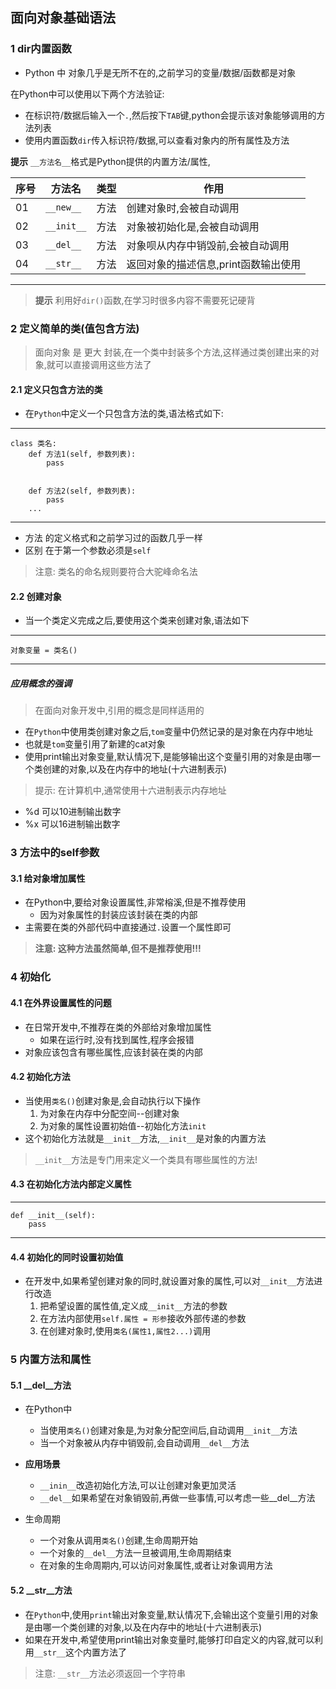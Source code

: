 ## 面向对象基础语法

### 1 dir内置函数

- Python 中 对象几乎是无所不在的,之前学习的变量/数据/函数都是对象

在Python中可以使用以下两个方法验证:

- 在标识符/数据后输入一个`.`,然后按下`TAB`键,python会提示该对象能够调用的方法列表
- 使用内置函数`dir`传入标识符/数据,可以查看对象内的所有属性及方法

**提示** `__方法名__`格式是Python提供的内置方法/属性,

|序号|方法名|类型|作用|
|---|---|---|---|
|01|`__new__`|方法|创建对象时,会被自动调用|
|02|`__init__`|方法|对象被初始化是,会被自动调用|
|03|`__del__`|方法|对象呗从内存中销毁前,会被自动调用|
|04|`__str__`|方法|返回对象的描述信息,print函数输出使用|


----------

> **提示** 利用好`dir()`函数,在学习时很多内容不需要死记硬背


### 2 定义简单的类(值包含方法)

> 面向对象 是 更大 封装,在一个类中封装多个方法,这样通过类创建出来的对象,就可以直接调用这些方法了


#### 2.1 定义只包含方法的类

- 在`Python`中定义一个只包含方法的类,语法格式如下:


----------

	class 类名:
		def 方法1(self, 参数列表):
			pass
		

		def 方法2(self, 参数列表):
			pass
		...


----------


- 方法 的定义格式和之前学习过的函数几乎一样
- 区别 在于第一个参数必须是`self`

> 注意: 类名的命名规则要符合大驼峰命名法

#### 2.2 创建对象

- 当一个类定义完成之后,要使用这个类来创建对象,语法如下

-----------

	对象变量 = 类名()

-----------


##### 应用概念的强调

> 在面向对象开发中,引用的概念是同样适用的

- 在`Python`中使用类创建对象之后,`tom`变量中仍然记录的是对象在内存中地址
- 也就是`tom`变量引用了新建的cat对象
- 使用print输出对象变量,默认情况下,是能够输出这个变量引用的对象是由哪一个类创建的对象,以及在内存中的地址(十六进制表示)

> 提示: 在计算机中,通常使用十六进制表示内存地址

- %d 可以10进制输出数字
- %x 可以16进制输出数字

### 3 方法中的self参数

#### 3.1 给对象增加属性

- 在Python中,要给对象设置属性,非常榕溪,但是不推荐使用
	- 因为对象属性的封装应该封装在类的内部
- 主需要在类的外部代码中直接通过`.`设置一个属性即可

> **注意: 这种方法虽然简单,但不是推荐使用!!!**

### 4 初始化
#### 4.1 在外界设置属性的问题

- 在日常开发中,不推荐在类的外部给对象增加属性
	- 如果在运行时,没有找到属性,程序会报错
- 对象应该包含有哪些属性,应该封装在类的内部

#### 4.2 初始化方法

- 当使用`类名()`创建对象是,会自动执行以下操作
	1.	为对象在内存中分配空间--创建对象
	2.	为对象的属性设置初始值--初始化方法`init`
- 这个初始化方法就是`__init__`方法,`__init__`是对象的内置方法

> `__init__`方法是专门用来定义一个类具有哪些属性的方法!


#### 4.3 在初始化方法内部定义属性

--------

	def __init__(self):
		pass

----------

#### 4.4 初始化的同时设置初始值

- 在开发中,如果希望创建对象的同时,就设置对象的属性,可以对`__init__`方法进行改造
	1.	把希望设置的属性值,定义成`__init__`方法的参数
	2.	在方法内部使用`self.属性 = 形参`接收外部传递的参数
	3.	在创建对象时,使用`类名(属性1,属性2...)`调用


### 5 内置方法和属性

#### 5.1 __del__方法

- 在Python中
	- 当使用`类名()`创建对象是,为对象分配空间后,自动调用`__init__`方法
	- 当一个对象被从内存中销毁前,会自动调用`__del__`方法


- **应用场景**
	- `__inin__`改造初始化方法,可以让创建对象更加灵活
	- `__del__`如果希望在对象销毁前,再做一些事情,可以考虑一些__del__方法

- 生命周期
	- 一个对象从调用`类名()`创建,生命周期开始
	- 一个对象的`__del__`方法一旦被调用,生命周期结束
	- 在对象的生命周期内,可以访问对象属性,或者让对象调用方法


#### 5.2 __str__方法


- 在`Python`中,使用`print`输出对象变量,默认情况下,会输出这个变量引用的对象是由哪一个类创建的对象,以及在内存中的地址(十六进制表示)
- 如果在开发中,希望使用print输出对象变量时,能够打印自定义的内容,就可以利用`__str__`这个内置方法了

> 注意: `__str__`方法必须返回一个字符串

